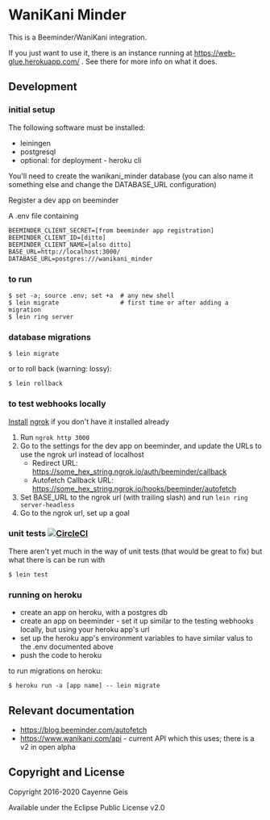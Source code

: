 # WaniKani Minder

This is a Beeminder/WaniKani integration.

If you just want to use it, there is an instance running at https://web-glue.herokuapp.com/ . See there for more info on what it does.

## Development

### initial setup

The following software must be installed:

* leiningen
* postgresql
* optional: for deployment - heroku cli

You'll need to create the wanikani_minder database (you can also name it something else and change the DATABASE_URL configuration)

Register a dev app on beeminder

A .env file containing

    BEEMINDER_CLIENT_SECRET=[from beeminder app registration]
    BEEMINDER_CLIENT_ID=[ditto]
    BEEMINDER_CLIENT_NAME=[also ditto]
    BASE_URL=http://localhost:3000/
    DATABASE_URL=postgres:///wanikani_minder

### to run

    $ set -a; source .env; set +a  # any new shell
    $ lein migrate                 # first time or after adding a migration
    $ lein ring server

### database migrations

    $ lein migrate

or to roll back (warning: lossy):

    $ lein rollback
    
### to test webhooks locally

[Install](https://dashboard.ngrok.com/get-started) [ngrok](https://ngrok.com) if you don't have it installed already

1. Run `ngrok http 3000`
2. Go to the settings for the dev app on beeminder, and update the URLs to use the ngrok url instead of localhost
   - Redirect URL: https://some_hex_string.ngrok.io/auth/beeminder/callback
   - Autofetch Callback URL: https://some_hex_string.ngrok.io/hooks/beeminder/autofetch
3. Set BASE_URL to the ngrok url (with trailing slash) and run `lein ring server-headless`
4. Go to the ngrok url, set up a goal

### unit tests [![CircleCI](https://circleci.com/gh/cayennes/wanikani-minder.svg?style=svg&circle-token=7977aa018b93578a329828b495706cfa9ee7b5c3)](https://circleci.com/gh/cayennes/wanikani-minder)

There aren't yet much in the way of unit tests (that would be great to fix) but what there is can be run with

    $ lein test

### running on heroku

* create an app on heroku, with a postgres db
* create an app on beeminder - set it up similar to the testing webhooks locally, but using your heroku app's url
* set up the heroku app's environment variables to have similar valus to the .env documented above
* push the code to heroku

to run migrations on heroku:

    $ heroku run -a [app name] -- lein migrate

## Relevant documentation

* https://blog.beeminder.com/autofetch
* https://www.wanikani.com/api - current API which this uses; there is a v2 in open alpha

## Copyright and License

Copyright 2016-2020 Cayenne Geis 

Available under the Eclipse Public License v2.0
